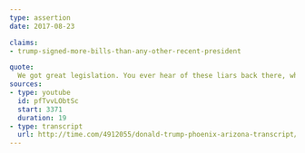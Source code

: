 ```yaml
---
type: assertion
date: 2017-08-23

claims:
- trump-signed-more-bills-than-any-other-recent-president

quote:
  We got great legislation. You ever hear of these liars back there, where they say, but Trump hasn't gotten -- I think we've gotten more in a short period of time, in this seven months, I think we've gotten more than anybody, including Harry Truman, who was number one, but they will tell you we've got none.
sources:
- type: youtube
  id: pfTvvLObtSc
  start: 3371
  duration: 19
- type: transcript
  url: http://time.com/4912055/donald-trump-phoenix-arizona-transcript/
---
```


